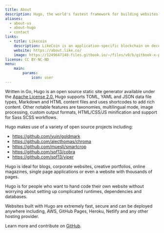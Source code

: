 ```yaml
---
title: About
description: Hugo, the world's fastest framework for building websites
aliases:
  - about-us
  - about-hugo
  - contact
links:
  - title: Likecoin
    description: LikeCoin is an application-specific blockchain on decentralized publishing built on Cosmos SDK.
    website: https://about.like.co/
    image: https://1249647148-files.gitbook.io/~/files/v0/b/gitbook-x-prod.appspot.com/o/spaces%2F-LL4mdaVjNgL6A1--PV0-1972196547%2Fuploads%2FxWHh2smDvgmTJRNMj2wp%2FLikeCoin_PressKit_Coin_Fullcolor.svg?alt=media&token=bacf8d89-b0b0-4de1-acbf-27918b62add3
license: CC BY-NC-ND
menu:
    main:
        params:
            icon: user
---
```


Written in Go, Hugo is an open source static site generator available under the [Apache License 2.0.](https://github.com/gohugoio/hugo/blob/master/LICENSE) Hugo supports TOML, YAML and JSON data file types, Markdown and HTML content files and uses shortcodes to add rich content. Other notable features are taxonomies, multilingual mode, image processing, custom output formats, HTML/CSS/JS minification and support for Sass SCSS workflows.

Hugo makes use of a variety of open source projects including:

* https://github.com/yuin/goldmark
* https://github.com/alecthomas/chroma
* https://github.com/muesli/smartcrop
* https://github.com/spf13/cobra
* https://github.com/spf13/viper

Hugo is ideal for blogs, corporate websites, creative portfolios, online magazines, single page applications or even a website with thousands of pages.

Hugo is for people who want to hand code their own website without worrying about setting up complicated runtimes, dependencies and databases.

Websites built with Hugo are extremely fast, secure and can be deployed anywhere including, AWS, GitHub Pages, Heroku, Netlify and any other hosting provider.

Learn more and contribute on [GitHub](https://github.com/gohugoio).
